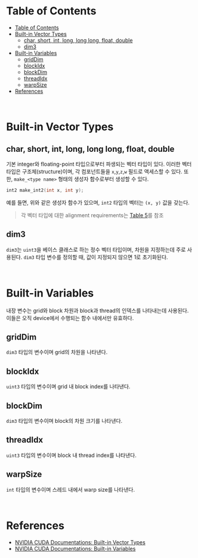 # Table of Contents

- [Table of Contents](#table-of-contents)
- [Built-in Vector Types](#built-in-vector-types)
  - [char, short, int, long, long long, float, double](#char-short-int-long-long-long-float-double)
  - [dim3](#dim3)
- [Built-in Variables](#built-in-variables)
  - [gridDim](#griddim)
  - [blockIdx](#blockidx)
  - [blockDim](#blockdim)
  - [threadIdx](#threadidx)
  - [warpSize](#warpsize)
- [References](#references)

<br>

# Built-in Vector Types

## char, short, int, long, long long, float, double

기본 integer와 floating-point 타입으로부터 파생되는 벡터 타입이 있다. 이러한 벡터 타입은 구조체(structure)이며, 각 컴포넌트들을 `x`,`y`,`z`,`w` 필드로 액세스할 수 있다. 또한, `make_<type name>` 형태의 생성자 함수로부터 생성할 수 있다.
```c++
int2 make_int2(int x, int y);
```
예를 들면, 위와 같은 생성자 함수가 있으며, `int2` 타입의 벡터는 `(x, y)` 값을 갖는다.

> 각 벡터 타입에 대한 alignment requirements는 [Table 5](https://docs.nvidia.com/cuda/cuda-c-programming-guide/index.html#vector-types-alignment-requirements-in-device-code)를 참조

## dim3

`dim3`는 `uint3`을 베이스 클래스로 하는 정수 벡터 타입이며, 차원을 지정하는데 주로 사용된다. `dim3` 타입 변수를 정의할 때, 값이 지정되지 않으면 1로 초기화된다.

<br>

# Built-in Variables

내장 변수는 grid와 block 차원과 block과 thread의 인덱스를 나타내는데 사용된다. 이들은 오직 device에서 수행되는 함수 내에서만 유효하다.

## gridDim

`dim3` 타입의 변수이며 grid의 차원을 나타낸다.

## blockIdx

`uint3` 타입의 변수이며 grid 내 block index를 나타낸다.

## blockDim

`dim3` 타입의 변수이며 block의 차원 크기를 나타낸다.

## threadIdx

`uint3` 타입의 변수이며 block 내 thread index를 나타낸다.

## warpSize

`int` 타입의 변수이며 스레드 내에서 warp size를 나타낸다.

<br>

# References

- [NVIDIA CUDA Documentations: Built-in Vector Types](https://docs.nvidia.com/cuda/cuda-c-programming-guide/index.html#built-in-vector-types)
- [NVIDIA CUDA Documentations: Built-in Variables](https://docs.nvidia.com/cuda/cuda-c-programming-guide/index.html#built-in-variables)